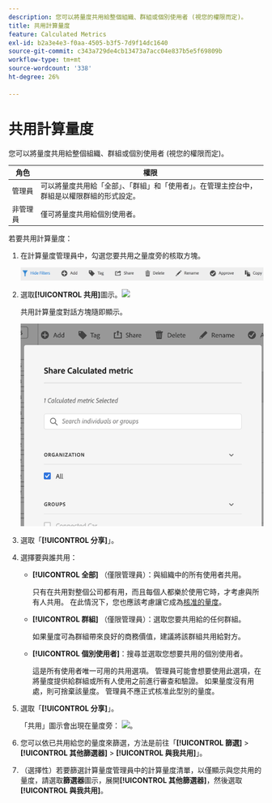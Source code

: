 ```yaml
---
description: 您可以將量度共用給整個組織、群組或個別使用者 (視您的權限而定)。
title: 共用計算量度
feature: Calculated Metrics
exl-id: b2a3e4e3-f0aa-4505-b3f5-7d9f14dc1640
source-git-commit: c343a729de4cb13473a7acc04e837b5e5f69809b
workflow-type: tm+mt
source-wordcount: '338'
ht-degree: 26%

---
```


# 共用計算量度

您可以將量度共用給整個組織、群組或個別使用者 (視您的權限而定)。

| 角色 | 權限 |
|---|---|
| 管理員 | 可以將量度共用給「全部」、「群組」和「使用者」。在管理主控台中，群組是以權限群組的形式設定。 |
| 非管理員 | 僅可將量度共用給個別使用者。 |

若要共用計算量度：

1. 在計算量度管理員中，勾選您要共用之量度旁的核取方塊。

   ![計算量度管理員在視窗上方顯示可用的圖示，包括「隱藏篩選器」、「標籤」、「共用」、「刪除」和「複製」。](assets/cm_task_bar.png)

1. 選取&#x200B;**[!UICONTROL 共用]**&#x200B;圖示。![](https://spectrum.adobe.com/static/icons/workflow_18/Smock_Share_18_N.svg)

   共用計算量度對話方塊隨即顯示。

   ![將計算量度視窗與為組織選取的「全部」共用。](assets/cm_share.png)

1. 選取「**[!UICONTROL 分享]**」。

1. 選擇要與誰共用：

   * **[!UICONTROL 全部]** （僅限管理員）：與組織中的所有使用者共用。

     只有在共用對整個公司都有用，而且每個人都樂於使用它時，才考慮與所有人共用。 在此情況下，您也應該考慮讓它成為[核准的量度](/help/components/calc-metrics/cm-workflow/cm-approving.md)。

   * **[!UICONTROL 群組]** （僅限管理員）：選取您要共用給的任何群組。

     如果量度可為群組帶來良好的商務價值，建議將該群組共用給對方。

   * **[!UICONTROL 個別使用者]**：搜尋並選取您想要共用的個別使用者。

     這是所有使用者唯一可用的共用選項。 管理員可能會想要使用此選項，在將量度提供給群組或所有人使用之前進行審查和驗證。 如果量度沒有用處，則可捨棄該量度。 管理員不應正式核准此型別的量度。

1. 選取「**[!UICONTROL 分享]**」。

   「共用」圖示會出現在量度旁： ![](https://spectrum.adobe.com/static/icons/workflow_18/Smock_Share_18_N.svg)。

1. 您可以依已共用給您的量度來篩選，方法是前往「**[!UICONTROL 篩選]** > **[!UICONTROL 其他篩選器]** > **[!UICONTROL 與我共用]**」。

1. （選擇性）若要篩選計算量度管理員中的計算量度清單，以僅顯示與您共用的量度，請選取&#x200B;**篩選器**&#x200B;圖示，展開&#x200B;**[!UICONTROL 其他篩選器]**，然後選取&#x200B;**[!UICONTROL 與我共用]**。
